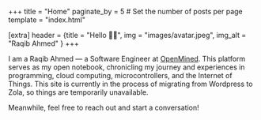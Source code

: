 +++
title = "Home"
paginate_by = 5 # Set the number of posts per page
template = "index.html"

[extra]
header = {title = "Hello 👋🏼", img = "images/avatar.jpeg", img_alt = "Raqib Ahmed" }
+++

I am a Raqib Ahmed — a Software Engineer at [OpenMined](https://openmined.org/). This platform serves as my open notebook, chronicling my journey and experiences in programming, cloud computing, microcontrollers, and the Internet of Things. This site is currently in the process of migrating from Wordpress to Zola, so things are temporarily unavailable.

Meanwhile, feel free to reach out and start a conversation!
